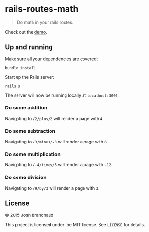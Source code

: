 # rails-routes-math

> Do math in your rails routes.

Check out the [demo](https://secret-waters-8771.herokuapp.com/9/times/5).

## Up and running

Make sure all your dependencies are covered:

```bash
bundle install
```

Start up the Rails server:

```bash
rails s
```

The server will now be running locally at `localhost:3000`.

### Do some addition

Navigating to `/2/plus/2` will render a page with `4`.

### Do some subtraction

Navigating to `/3/minus/-3` will render a page with `6`.

### Do some multiplication

Navigating to `/-4/times/3` will render a page with `-12`.

### Do some division

Navigating to `/9/by/3` will render a page with `3`.

## License

&copy; 2015 Josh Branchaud

This project is licensed under the MIT license. See `LICENSE` for details.
